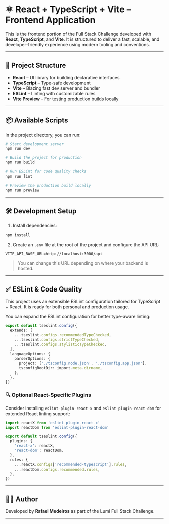 # ⚛️ React + TypeScript + Vite – Frontend Application

This is the frontend portion of the Full Stack Challenge developed with **React**, **TypeScript**, and **Vite**. It is structured to deliver a fast, scalable, and developer-friendly experience using modern tooling and conventions.

---

## 🚀 Project Structure

- **React** – UI library for building declarative interfaces
- **TypeScript** – Type-safe development
- **Vite** – Blazing fast dev server and bundler
- **ESLint** – Linting with customizable rules
- **Vite Preview** – For testing production builds locally

---

## 📦 Available Scripts

In the project directory, you can run:

```bash
# Start development server
npm run dev

# Build the project for production
npm run build

# Run ESLint for code quality checks
npm run lint

# Preview the production build locally
npm run preview
```

---

## 🛠️ Development Setup

1. Install dependencies:

```bash
npm install
```

2. Create an `.env` file at the root of the project and configure the API URL:

```env
VITE_API_BASE_URL=http://localhost:3000/api
```

> You can change this URL depending on where your backend is hosted.

---

## ✅ ESLint & Code Quality

This project uses an extensible ESLint configuration tailored for TypeScript + React. It is ready for both personal and production usage.

You can expand the ESLint configuration for better type-aware linting:

```ts
export default tseslint.config({
  extends: [
    ...tseslint.configs.recommendedTypeChecked,
    ...tseslint.configs.strictTypeChecked,
    ...tseslint.configs.stylisticTypeChecked,
  ],
  languageOptions: {
    parserOptions: {
      project: ['./tsconfig.node.json', './tsconfig.app.json'],
      tsconfigRootDir: import.meta.dirname,
    },
  },
})
```

### 🔍 Optional React-Specific Plugins

Consider installing `eslint-plugin-react-x` and `eslint-plugin-react-dom` for extended React linting support:

```ts
import reactX from 'eslint-plugin-react-x'
import reactDom from 'eslint-plugin-react-dom'

export default tseslint.config({
  plugins: {
    'react-x': reactX,
    'react-dom': reactDom,
  },
  rules: {
    ...reactX.configs['recommended-typescript'].rules,
    ...reactDom.configs.recommended.rules,
  },
})
```
---

## 👨‍💻 Author

Developed by **Rafael Medeiros** as part of the Lumi Full Stack Challenge.

---
